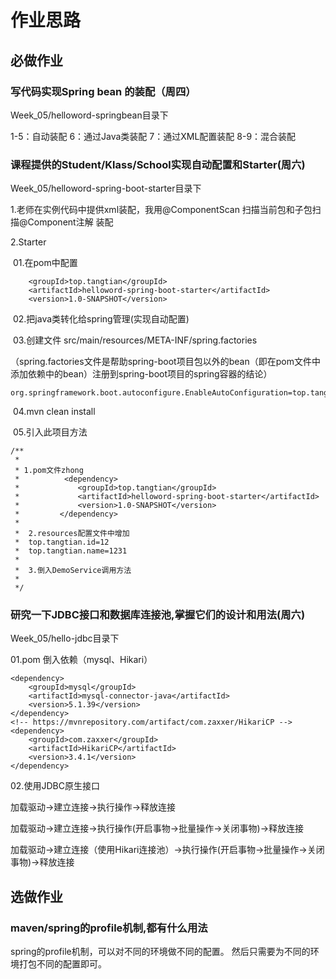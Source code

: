 # 作业思路

## 必做作业

### 写代码实现Spring bean 的装配（周四）

Week_05/helloword-springbean目录下

1-5：自动装配
6：通过Java类装配
7：通过XML配置装配
8-9：混合装配

### 课程提供的Student/Klass/School实现自动配置和Starter(周六)

Week_05/helloword-spring-boot-starter目录下

1.老师在实例代码中提供xml装配，我用@ComponentScan 扫描当前包和子包扫描@Component注解 装配

2.Starter 

​	01.在pom中配置

```
    <groupId>top.tangtian</groupId>
    <artifactId>helloword-spring-boot-starter</artifactId>
    <version>1.0-SNAPSHOT</version>
```

​	02.把java类转化给spring管理(实现自动配置)

​	03.创建文件 src/main/resources/META-INF/spring.factories

（spring.factories文件是帮助spring-boot项目包以外的bean（即在pom文件中添加依赖中的bean）注册到spring-boot项目的spring容器的结论）

```
org.springframework.boot.autoconfigure.EnableAutoConfiguration=top.tangtian.demo.starter.StarterApplication
```

​	04.mvn clean install

​	05.引入此项目方法

```
/**
 * 
 * 1.pom文件zhong
 *          <dependency>
 *             <groupId>top.tangtian</groupId>
 *             <artifactId>helloword-spring-boot-starter</artifactId>
 *             <version>1.0-SNAPSHOT</version>
 *         </dependency>
 *
 *  2.resources配置文件中增加
 *  top.tangtian.id=12
 *  top.tangtian.name=1231
 *
 *  3.倒入DemoService调用方法
 *
 */
```

### 研究一下JDBC接口和数据库连接池,掌握它们的设计和用法(周六)

Week_05/hello-jdbc目录下

01.pom 倒入依赖（mysql、Hikari）

```
<dependency>
    <groupId>mysql</groupId>
    <artifactId>mysql-connector-java</artifactId>
    <version>5.1.39</version>
</dependency>
<!-- https://mvnrepository.com/artifact/com.zaxxer/HikariCP -->
<dependency>
    <groupId>com.zaxxer</groupId>
    <artifactId>HikariCP</artifactId>
    <version>3.4.1</version>
</dependency>
```

02.使用JDBC原生接口

加载驱动->建立连接->执行操作->释放连接

加载驱动->建立连接->执行操作(开启事物->批量操作->关闭事物)->释放连接

加载驱动->建立连接（使用Hikari连接池）->执行操作(开启事物->批量操作->关闭事物)->释放连接

## 选做作业

### maven/spring的profile机制,都有什么用法

spring的profile机制，可以对不同的环境做不同的配置。 然后只需要为不同的环境打包不同的配置即可。
